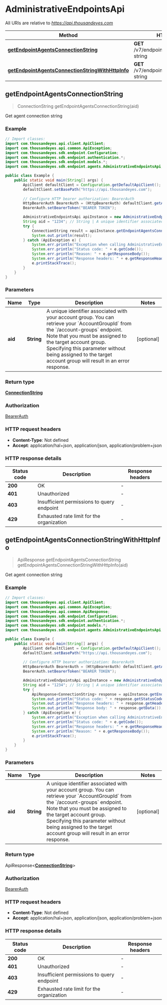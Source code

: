 # AdministrativeEndpointsApi

All URIs are relative to *https://api.thousandeyes.com*

| Method | HTTP request | Description |
|------------- | ------------- | -------------|
| [**getEndpointAgentsConnectionString**](AdministrativeEndpointsApi.md#getEndpointAgentsConnectionString) | **GET** /v7/endpoint/agents/connection-string | Get agent connection string |
| [**getEndpointAgentsConnectionStringWithHttpInfo**](AdministrativeEndpointsApi.md#getEndpointAgentsConnectionStringWithHttpInfo) | **GET** /v7/endpoint/agents/connection-string | Get agent connection string |



## getEndpointAgentsConnectionString

> ConnectionString getEndpointAgentsConnectionString(aid)

Get agent connection string

### Example

```java
// Import classes:
import com.thousandeyes.api.client.ApiClient;
import com.thousandeyes.api.common.ApiException;
import com.thousandeyes.sdk.endpoint.Configuration;
import com.thousandeyes.sdk.endpoint.authentication.*;
import com.thousandeyes.sdk.endpoint.models.*;
import com.thousandeyes.sdk.endpoint.agents.AdministrativeEndpointsApi;

public class Example {
    public static void main(String[] args) {
        ApiClient defaultClient = Configuration.getDefaultApiClient();
        defaultClient.setBasePath("https://api.thousandeyes.com");
        
        // Configure HTTP bearer authorization: BearerAuth
        HttpBearerAuth BearerAuth = (HttpBearerAuth) defaultClient.getAuthentication("BearerAuth");
        BearerAuth.setBearerToken("BEARER TOKEN");

        AdministrativeEndpointsApi apiInstance = new AdministrativeEndpointsApi(defaultClient);
        String aid = "1234"; // String | A unique identifier associated with your account group. You can retrieve your `AccountGroupId` from the `/account-groups` endpoint. Note that you must be assigned to the target account group. Specifying this parameter without being assigned to the target account group will result in an error response.
        try {
            ConnectionString result = apiInstance.getEndpointAgentsConnectionString(aid);
            System.out.println(result);
        } catch (ApiException e) {
            System.err.println("Exception when calling AdministrativeEndpointsApi#getEndpointAgentsConnectionString");
            System.err.println("Status code: " + e.getCode());
            System.err.println("Reason: " + e.getResponseBody());
            System.err.println("Response headers: " + e.getResponseHeaders());
            e.printStackTrace();
        }
    }
}
```

### Parameters


| Name | Type | Description  | Notes |
|------------- | ------------- | ------------- | -------------|
| **aid** | **String**| A unique identifier associated with your account group. You can retrieve your &#x60;AccountGroupId&#x60; from the &#x60;/account-groups&#x60; endpoint. Note that you must be assigned to the target account group. Specifying this parameter without being assigned to the target account group will result in an error response. | [optional] |

### Return type

[**ConnectionString**](ConnectionString.md)


### Authorization

[BearerAuth](../README.md#BearerAuth)

### HTTP request headers

- **Content-Type**: Not defined
- **Accept**: application/hal+json, application/json, application/problem+json

### HTTP response details
| Status code | Description | Response headers |
|-------------|-------------|------------------|
| **200** | OK |  -  |
| **401** | Unauthorized |  -  |
| **403** | Insufficient permissions to query endpoint |  -  |
| **429** | Exhausted rate limit for the organization |  -  |

## getEndpointAgentsConnectionStringWithHttpInfo

> ApiResponse<ConnectionString> getEndpointAgentsConnectionString getEndpointAgentsConnectionStringWithHttpInfo(aid)

Get agent connection string

### Example

```java
// Import classes:
import com.thousandeyes.api.client.ApiClient;
import com.thousandeyes.api.common.ApiException;
import com.thousandeyes.api.common.ApiResponse;
import com.thousandeyes.sdk.endpoint.Configuration;
import com.thousandeyes.sdk.endpoint.authentication.*;
import com.thousandeyes.sdk.endpoint.models.*;
import com.thousandeyes.sdk.endpoint.agents.AdministrativeEndpointsApi;

public class Example {
    public static void main(String[] args) {
        ApiClient defaultClient = Configuration.getDefaultApiClient();
        defaultClient.setBasePath("https://api.thousandeyes.com");
        
        // Configure HTTP bearer authorization: BearerAuth
        HttpBearerAuth BearerAuth = (HttpBearerAuth) defaultClient.getAuthentication("BearerAuth");
        BearerAuth.setBearerToken("BEARER TOKEN");

        AdministrativeEndpointsApi apiInstance = new AdministrativeEndpointsApi(defaultClient);
        String aid = "1234"; // String | A unique identifier associated with your account group. You can retrieve your `AccountGroupId` from the `/account-groups` endpoint. Note that you must be assigned to the target account group. Specifying this parameter without being assigned to the target account group will result in an error response.
        try {
            ApiResponse<ConnectionString> response = apiInstance.getEndpointAgentsConnectionStringWithHttpInfo(aid);
            System.out.println("Status code: " + response.getStatusCode());
            System.out.println("Response headers: " + response.getHeaders());
            System.out.println("Response body: " + response.getData());
        } catch (ApiException e) {
            System.err.println("Exception when calling AdministrativeEndpointsApi#getEndpointAgentsConnectionString");
            System.err.println("Status code: " + e.getCode());
            System.err.println("Response headers: " + e.getResponseHeaders());
            System.err.println("Reason: " + e.getResponseBody());
            e.printStackTrace();
        }
    }
}
```

### Parameters


| Name | Type | Description  | Notes |
|------------- | ------------- | ------------- | -------------|
| **aid** | **String**| A unique identifier associated with your account group. You can retrieve your &#x60;AccountGroupId&#x60; from the &#x60;/account-groups&#x60; endpoint. Note that you must be assigned to the target account group. Specifying this parameter without being assigned to the target account group will result in an error response. | [optional] |

### Return type

ApiResponse<[**ConnectionString**](ConnectionString.md)>


### Authorization

[BearerAuth](../README.md#BearerAuth)

### HTTP request headers

- **Content-Type**: Not defined
- **Accept**: application/hal+json, application/json, application/problem+json

### HTTP response details
| Status code | Description | Response headers |
|-------------|-------------|------------------|
| **200** | OK |  -  |
| **401** | Unauthorized |  -  |
| **403** | Insufficient permissions to query endpoint |  -  |
| **429** | Exhausted rate limit for the organization |  -  |

